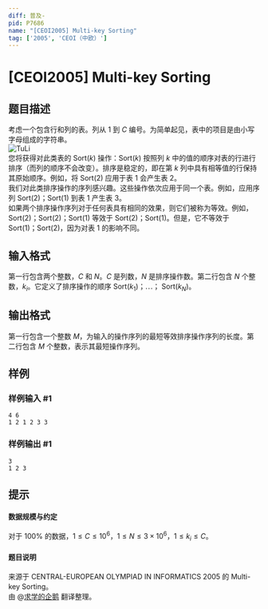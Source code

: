 ```yaml
---
diff: 普及-
pid: P7686
name: "[CEOI2005] Multi-key Sorting"
tag: ['2005', 'CEOI（中欧）']
---
```

# [CEOI2005] Multi-key Sorting
## 题目描述

考虑一个包含行和列的表。列从 $1$ 到 $C$ 编号。为简单起见，表中的项目是由小写字母组成的字符串。  
![TuLi](https://cdn.luogu.com.cn/upload/image_hosting/z70sexo1.png)  
您将获得对此类表的 Sort($k$) 操作：Sort($k$) 按照列 $k$ 中的值的顺序对表的行进行排序（而列的顺序不会改变）。排序是稳定的，即在第 $k$ 列中具有相等值的行保持其原始顺序。例如，将 Sort($2$) 应用于表 $1$ 会产生表 $2$。  
我们对此类排序操作的序列感兴趣。这些操作依次应用于同一个表。例如，应用序列 Sort($2$)；Sort($1$) 到表 $1$ 产生表 $3$。  
如果两个排序操作序列对于任何表具有相同的效果，则它们被称为等效。例如，Sort($2$)；Sort($2$)；Sort($1$) 等效于 Sort($2$)；Sort($1$)。但是，它不等效于 Sort($1$)；Sort($2$)，因为对表 $1$ 的影响不同。
## 输入格式

第一行包含两个整数，$C$ 和 $N$。$C$ 是列数，$N$ 是排序操作数。第二行包含 $N$ 个整数，$k_i$。它定义了排序操作的顺序 Sort($k_1$)；$\cdots$； Sort($k_N$)。
## 输出格式

第一行包含一个整数 $M$，为输入的操作序列的最短等效排序操作序列的长度。第二行包含 $M$ 个整数，表示其最短操作序列。
## 样例

### 样例输入 #1
```
4 6
1 2 1 2 3 3
```
### 样例输出 #1
```
3
1 2 3
```
## 提示

#### 数据规模与约定  
对于 $100 \%$ 的数据，$1 \leq C \leq 10^6$，$1 \leq N \leq 3×10^6$，$1 \leq k_i \leq C$。  
#### 题目说明  
来源于 CENTRAL-EUROPEAN OLYMPIAD IN INFORMATICS 2005 的 Multi-key Sorting。  
由 @[求学的企鹅](/user/271784) 翻译整理。
